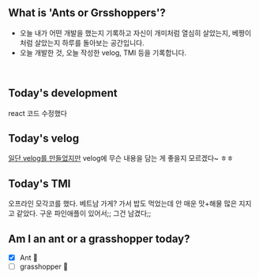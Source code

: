 ## What is 'Ants or Grsshoppers'?

- 오늘 내가 어떤 개발을 했는지 기록하고 자신이 개미처럼 열심히 살았는지, 베짱이처럼 살았는지 하루를 돌아보는 공간입니다.
- 오늘 개발한 것, 오늘 작성한 velog, TMI 등을 기록합니다.

<br>

## Today's development

react 코드 수정했다

## Today's velog

[일단 velog를 만들었지만](https://velog.io/@areumsheep) velog에 무슨 내용을 담는 게 좋을지 모르겠다~ ㅎㅎ

## Today's TMI

오프라인 모각코를 했다. 베트남 가게? 가서 밥도 먹었는데 안 매운 맛+해물 많은 지지고 같았다. 구운 파인애플이 있어서;; 그건 남겼다;;

## Am I an ant or a grasshopper today?

- [x] Ant 🐜
- [ ] grasshopper 🦗
